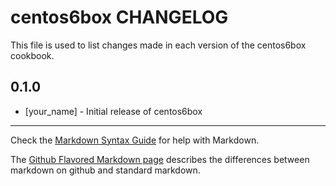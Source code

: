 centos6box CHANGELOG
====================

This file is used to list changes made in each version of the centos6box cookbook.

0.1.0
-----
- [your_name] - Initial release of centos6box

- - -
Check the [Markdown Syntax Guide](http://daringfireball.net/projects/markdown/syntax) for help with Markdown.

The [Github Flavored Markdown page](http://github.github.com/github-flavored-markdown/) describes the differences between markdown on github and standard markdown.
